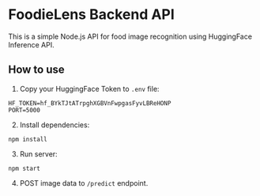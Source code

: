 
# FoodieLens Backend API

This is a simple Node.js API for food image recognition using HuggingFace Inference API.

## How to use

1. Copy your HuggingFace Token to `.env` file:
```
HF_TOKEN=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
PORT=5000
```

2. Install dependencies:
```
npm install
```

3. Run server:
```
npm start
```

4. POST image data to `/predict` endpoint.
